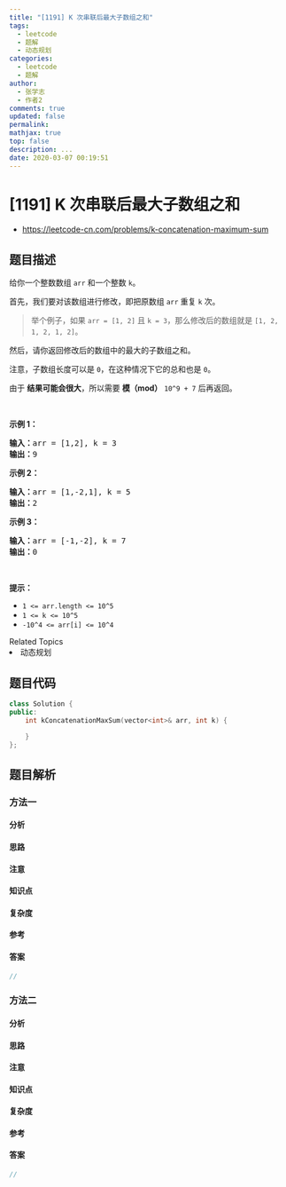 ```yaml
---
title: "[1191] K 次串联后最大子数组之和"
tags:
  - leetcode
  - 题解
  - 动态规划
categories:
  - leetcode
  - 题解
author:
  - 张学志
  - 作者2
comments: true
updated: false
permalink:
mathjax: true
top: false
description: ...
date: 2020-03-07 00:19:51
---
```



# [1191] K 次串联后最大子数组之和
* https://leetcode-cn.com/problems/k-concatenation-maximum-sum


## 题目描述

<p>给你一个整数数组&nbsp;<code>arr</code>&nbsp;和一个整数&nbsp;<code>k</code>。</p>

<p>首先，我们要对该数组进行修改，即把原数组 <code>arr</code> 重复&nbsp;<code>k</code>&nbsp;次。</p>

<blockquote>
<p>举个例子，如果&nbsp;<code>arr&nbsp;= [1, 2]</code> 且 <code>k = 3</code>，那么修改后的数组就是&nbsp;<code>[1, 2, 1, 2, 1, 2]</code>。</p>
</blockquote>

<p>然后，请你返回修改后的数组中的最大的子数组之和。</p>

<p>注意，子数组长度可以是 <code>0</code>，在这种情况下它的总和也是 <code>0</code>。</p>

<p>由于&nbsp;<strong>结果可能会很大</strong>，所以需要 <strong>模（mod）</strong>&nbsp;<code>10^9 + 7</code>&nbsp;后再返回。&nbsp;</p>

<p>&nbsp;</p>

<p><strong>示例 1：</strong></p>

<pre><strong>输入：</strong>arr = [1,2], k = 3
<strong>输出：</strong>9
</pre>

<p><strong>示例 2：</strong></p>

<pre><strong>输入：</strong>arr = [1,-2,1], k = 5
<strong>输出：</strong>2
</pre>

<p><strong>示例 3：</strong></p>

<pre><strong>输入：</strong>arr = [-1,-2], k = 7
<strong>输出：</strong>0
</pre>

<p>&nbsp;</p>

<p><strong>提示：</strong></p>

<ul>
	<li><code>1 &lt;= arr.length &lt;= 10^5</code></li>
	<li><code>1 &lt;= k &lt;= 10^5</code></li>
	<li><code>-10^4 &lt;= arr[i] &lt;= 10^4</code></li>
</ul>
<div><div>Related Topics</div><div><li>动态规划</li></div></div>


## 题目代码

```cpp
class Solution {
public:
    int kConcatenationMaxSum(vector<int>& arr, int k) {

    }
};
```


## 题目解析


### 方法一

#### 分析

#### 思路

#### 注意

#### 知识点

#### 复杂度

#### 参考

#### 答案

```cpp
//
```


### 方法二

#### 分析

#### 思路

#### 注意

#### 知识点

#### 复杂度

#### 参考

#### 答案

```cpp
//
```


